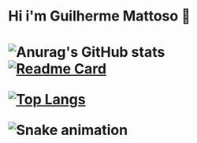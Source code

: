 <h1>Hi i'm Guilherme Mattoso 👋<h1> 
  
![Anurag's GitHub stats](https://github-readme-stats.vercel.app/api?username=mattosoguilherme&show_icons=true&theme=dracula)    [![Readme Card](https://github-readme-stats.vercel.app/api/pin/?username=mattosoguilherme&repo=Projetos&theme=dracula)](https://github.com/mattosoguilherme/Projetos)

[![Top Langs](https://github-readme-stats.vercel.app/api/top-langs/?username=mattosoguilherme&layout=compact&theme=dracula)](https://github.com/mattosoguilherme?tab=repositories)

![Snake animation](https://github.com/codethi/codethi/blob/output/github-contribution-grid-snake.svg)

